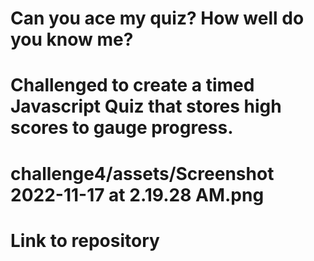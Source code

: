 # Can you ace my quiz? How well do you know me?
# Challenged to create a timed Javascript Quiz that stores high scores to gauge progress. 
# challenge4/assets/Screenshot 2022-11-17 at 2.19.28 AM.png
# Link to repository 
